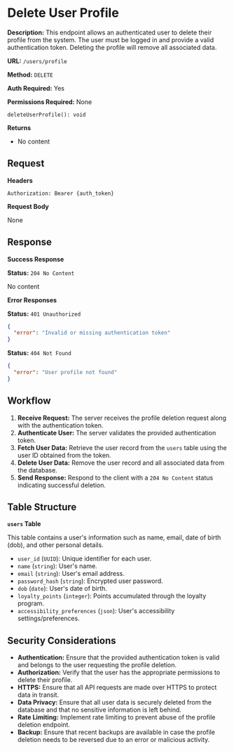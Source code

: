 # Delete User Profile

**Description:** This endpoint allows an authenticated user to delete their profile from the system. The user must be logged in and provide a valid authentication token. Deleting the profile will remove all associated data.

**URL:** `/users/profile`

**Method:** `DELETE`

**Auth Required:** Yes

**Permissions Required:** None

```tsx
deleteUserProfile(): void
```

**Returns**

- No content

## Request

**Headers**

`Authorization: Bearer {auth_token}`

**Request Body**

None

## Response

**Success Response**

**Status:** `204 No Content`

No content

**Error Responses**

**Status:** `401 Unauthorized`

```json
{
  "error": "Invalid or missing authentication token"
}
```

**Status:** `404 Not Found`

```json
{
  "error": "User profile not found"
}
```

## Workflow

1. **Receive Request:** The server receives the profile deletion request along with the authentication token.
2. **Authenticate User:** The server validates the provided authentication token.
3. **Fetch User Data:** Retrieve the user record from the `users` table using the user ID obtained from the token.
4. **Delete User Data:** Remove the user record and all associated data from the database.
5. **Send Response:** Respond to the client with a `204 No Content` status indicating successful deletion.

## Table Structure

**`users` Table**

This table contains a user's information such as name, email, date of birth (dob), and other personal details.

- `user_id` (`UUID`): Unique identifier for each user.
- `name` (`string`): User's name.
- `email` (`string`): User's email address.
- `password_hash` (`string`): Encrypted user password.
- `dob` (`date`): User's date of birth.
- `loyalty_points` (`integer`): Points accumulated through the loyalty program.
- `accessibility_preferences` (`json`): User's accessibility settings/preferences.

## Security Considerations

- **Authentication:** Ensure that the provided authentication token is valid and belongs to the user requesting the profile deletion.
- **Authorization:** Verify that the user has the appropriate permissions to delete their profile.
- **HTTPS:** Ensure that all API requests are made over HTTPS to protect data in transit.
- **Data Privacy:** Ensure that all user data is securely deleted from the database and that no sensitive information is left behind.
- **Rate Limiting:** Implement rate limiting to prevent abuse of the profile deletion endpoint.
- **Backup:** Ensure that recent backups are available in case the profile deletion needs to be reversed due to an error or malicious activity.
